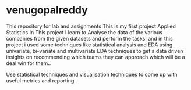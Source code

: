 # venugopalreddy
This repository for lab and assignments
This is my first project  Applied Statistics In This project I learn to  Analyse the data of the various companies from the given datasets and perform the tasks.
and in this project i used some techniques like statistical analysis and EDA using univariate, bi-variate and multivariate EDA techniques to get a data 
driven insights on recommending which teams they can approach which will be a deal win for them.. 

Use statistical techniques and visualisation techniques to come up with useful metrics and reporting.
